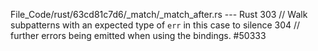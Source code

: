 File_Code/rust/63cd81c7d6/_match/_match_after.rs --- Rust
                                                                                                                                                           303                     // Walk subpatterns with an expected type of `err` in this case to silence
                                                                                                                                                           304                     // further errors being emitted when using the bindings. #50333

